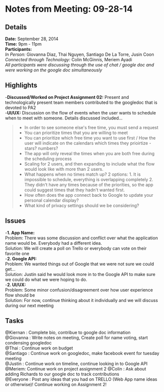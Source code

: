 Notes from Meeting: 09-28-14
============================

Details
-------
**Date:** September 28, 2014  
**Time:** 9pm - 11pm  
**Participants:**  
*In Person:* Giovanna Diaz, Thai Nguyen, Santiago De La Torre, Jusin Coon  
*Connected through Technology:* Colin McGinnis, Meriem Ayadi  
*All participants were discussing through the use of chat / google doc and were working on the google doc simultaneously*

Highlights
----------
-**Discussed/Worked on Project Assignment 02:** Present and technologically present team members contributed to the googledoc that is devoted to PA2  
-**UI/UX:** Discussion on the flow of events when the user wants to schedule when to meet with someone. Details discussed included...  
> - In order to see someone else's free time, you must send a request  
> - You can prioritize times that you are willing to meet  
> - You can prioritize which free time you want to use first / How the user will indicate on the calendars which times they prioirtize - stars? numbers?    
> - The app will only reveal the times when you are both free during the scheduling process  
> - Scaling for 2 users, and then expanding to include what the flow would look like with more than 2 users.  
> - What happens when no times match up? 2 options: 1. It is impossible to schedule, everything is overlapping completely 2. They didn't have any times because of the priorities, so the app could suggest times that they hadn't wanted first.  
> - How often does the app connect back to Google to update your personal calendar display?  
> - What kind of privacy settings should we be considering?  

Issues
------
-**1. App Name:**  
Problem: There was some discussion and conflict over what the application name would be. Everybody had a different idea.  
Solution: We will create a poll on Trello or everybody can vote on their favorite one  
-**2. Google API:**  
Problem: We wanted things out of Google that we were not sure we could get...   
Solution: Justin said he would look more in to the Google API to make sure we could do what we were hoping to do.  
-**2. UI/UX:**  
Problem: Some minor confusion/disagreement over how user experience flow should be  
Solution: For now, continue thinking about it individually and we will discuss during our next meeting  

Tasks
-----
@Kiernan : Complete bio, contribue to google doc information  
@Giovanna : Write notes on meeting, Create poll for name voting, start condensing googledoc  
@Thai : Continue work on budget  
@Santiago :  Continue work on googledoc, make facebook event for tuesday meeting  
@Justin : Continue work on timeline, continue looking in to Google API  
@Meriem: Continue work on project assignment 2
@Colin : Ask about adding Richards to our google doc to track contributions  
@Everyone : Post any ideas that you had on TRELLO (Web App name ideas or otherwise)! Continue working on Assignment 2!